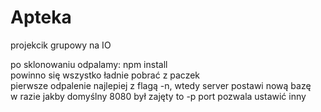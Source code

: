 # Apteka
projekcik grupowy na IO

po sklonowaniu odpalamy: npm install </br>
powinno się wszystko ładnie pobrać z paczek </br>
pierwsze odpalenie najlepiej z flagą -n, wtedy server postawi nową bazę </br>
w razie jakby domyślny 8080 był zajęty to -p port pozwala ustawić inny
